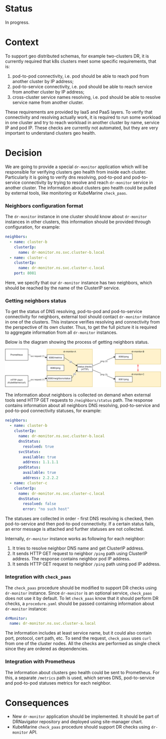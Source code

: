 # Status

In progress.

# Context

To support geo distributed schemas, for example two-clusters DR, it is currently required that k8s clusters 
meet some specific requirements, that is:
1. pod-to-pod connectivity, i.e. pod should be able to reach pod from another cluster by IP address;
2. pod-to-service connectivity, i.e. pod should be able to reach service from another cluster by IP address;
3. cross-cluster service names resolving, i.e. pod should be able to resolve service name from another cluster.

These requirements are provided by IaaS and PaaS layers.
To verify that connectivity and resolving actually work, it is required to 
run some workload in one cluster and try to reach workload in another cluster by name, service IP and pod IP.
These checks are currently not automated, but they are very important to understand clusters geo health.

# Decision

We are going to provide a special `dr-monitor` application which will be responsible for verifying clusters geo health 
from inside each cluster. Particularly it is going to verify dns resolving, pod-to-pod and pod-to-service connectivity
by trying to resolve and reach `dr-monitor` service in another cluster. 
The information about clusters geo health could be pulled by external tools, like monitoring or KubeMarine `check_paas`.

### Neighbors configuration format
The `dr-monitor` instance in one cluster should know about `dr-monitor` instances in other clusters, 
this information should be provided through configuration, for example:
```yaml
neighbors:
  - name: cluster-b
    clusterIp:
      name: dr-monitor.ns.svc.cluster-b.local
  - name: cluster-c
    clusterIp:
      name: dr-monitor.ns.svc.cluster-c.local
    port: 8081
```
Here, we specify that our `dr-monitor` instance has two neighbors, 
which should be reached by the name of the ClusterIP service.

### Getting neighbors status
To get the status of DNS resolving, pod-to-pod and pod-to-service connectivity for neighbors, external tool should
contact `dr-monitor` instance in one of the clusters. This instance verifies resolving and connectivity from the
perspective of its own cluster. Thus, to get the full picture it is required to aggregate information
from all `dr-monitor` instances.

Below is the diagram showing the process of getting neighbors status.

![](/documentation/images/dr-monitor.png)

The information about neighbors is collected on demand when external tools 
send HTTP GET requests to `/neighbors/status` path. 
The response contains information about all neighbors DNS resolving, pod-to-service and pod-to-pod connectivity statuses,
for example:
```yaml
neighbors:
  - name: cluster-b
    clusterIp:
      name: dr-monitor.ns.svc.cluster-b.local
      dnsStatus:
        resolved: true
      svcStatus:
        available: true
        address: 1.1.1.1
      podStatus:
        available: true
        address: 2.2.2.2
  - name: cluster-c
    clusterIp:
      name: dr-monitor.ns.svc.cluster-c.local
      dnsStatus:
        resolved: false
        error: "no such host"
```
The statuses are collected in order - first DNS resolving is checked, then pod-to-service and then pod-to-pod
connectivity. If a certain status fails, an error message is attached and further statuses are not collected.

Internally, `dr-monitor` instance works as following for each neighbor:
1. It tries to resolve neighbor DNS name and get ClusterIP address.
2. It sends HTTP GET request to neighbor `/ping` path using ClusterIP address. 
The response contains neighbor pod IP address.
3. It sends HTTP GET request to neighbor `/ping` path using pod IP address.

### Integration with `check_paas`
The `check_paas` procedure should be modified to support DR checks using `dr-monitor` instance. 
Since `dr-monitor` is an optional service, `check_paas` does not use it by default.
To let `check_paas` know that it should perform DR checks, a `procedure.yaml` should be passed
containing information about `dr-monitor` instance:
```yaml
drMonitor:
  name: dr-monitor.ns.svc.cluster-a.local
```
The information includes at least service name, but it could also contain port, protocol, cert path, etc.
To send the request, `check_paas` uses `curl` from one of the cluster nodes. 
All the checks are performed as single check since they are ordered as dependencies.

### Integration with Prometheus
The information about clusters geo health could be sent to Prometheus. For this, a separate `/metrics` path is used,
which serves DNS, pod-to-service and pod-to-pod statuses metrics for each neighbor.

# Consequences

* New `dr-monitor` application should be implemented. It should be part of DRNavigator repository and deployed using site-manager chart.
* KubeMarine `check_paas` procedure should support DR checks using `dr-monitor` API.